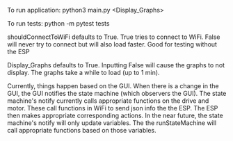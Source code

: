 To run application:
    python3 main.py <shouldConnectToWiFi> <Display_Graphs>

To run tests:
    python -m pytest tests

shouldConnectToWiFi defaults to True. True tries to connect to WiFi. False will never try to connect
but will also load faster. Good for testing without the ESP

Display_Graphs defaults to True. Inputting False will cause the graphs to not display.
The graphs take a while to load (up to 1 min).

Currently, things happen based on the GUI. When there is
a change in the GUI, the GUI notifies the state machine (which 
observers the GUI). The state machine's notify currently calls 
appropriate functions on the drive and motor. These call functions
in WiFi to send json info the the ESP. The ESP then makes appropriate
corresponding actions. In the near future, the state machine's notify 
will only update variables. The the runStateMachine will call 
appropriate functions based on those variables.

